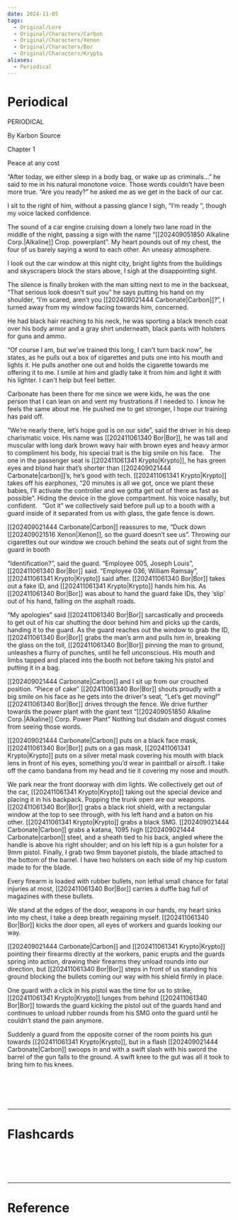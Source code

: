 ```yaml
---
date: 2024-11-05
tags:
  - Original/Lore
  - Original/Characters/Carbon
  - Original/Characters/Xenon
  - Original/Characters/Bor
  - Original/Characters/Krypto
aliases:
  - Periodical
---
```

# Periodical
PERIODICAL

  

By Karbon Source

  
  
  
  
  

Chapter 1

Peace at any cost

  
  
  

“After today, we either sleep in a body bag, or wake up as criminals...” he said to me in his natural monotone voice. Those words couldn’t have been more true. “Are you ready?” he asked me as we get in the back of our car. 

I sit to the right of him, without a passing glance I sigh, “I’m ready ”, though my voice lacked confidence. 

The sound of a car engine cruising down a lonely two lane road in the middle of the night, passing a sign with the name “[[202409051850 Alkaline Corp.|Alkaline]] Crop. powerplant”. My heart pounds out of my chest, the four of us barely saying a word to each other. An uneasy atmosphere.

I look out the car window at this night city, bright lights from the buildings and skyscrapers block the stars above, I sigh at the disappointing sight. 

The silence is finally broken with the man sitting next to me in the backseat, “That serious look doesn’t suit you” he says putting his hand on my shoulder, “I’m scared, aren’t you [[202409021444 Carbonate|Carbon]]?”, I turned away from my window facing towards him, concerned.

He had black hair reaching to his neck, he was sporting a black trench coat over his body armor and a gray shirt underneath, black pants with holsters for guns and ammo.

“Of course I am, but we’ve trained this long, I can't turn back now”, he states, as he pulls out a box of cigarettes and puts one into his mouth and lights it. He pulls another one out and holds the cigarette towards me offering it to me. I smile at him and gladly take it from him and light it with his lighter. I can't help but feel better.

Carbonate has been there for me since we were kids, he was the one person that I can lean on and vent my frustrations if I needed to. I know he feels the same about me. He pushed me to get stronger, I hope our training has paid off.

“We’re nearly there, let’s hope god is on our side”, said the driver in his deep charismatic voice. His name was [[202411061340 Bor|Bor]], he was tall and muscular with long dark brown wavy hair with brown eyes and heavy armor to compliment his body, his special trait is the big smile on his face. 
 
The one in the passenger seat is [[202411061341 Krypto|Krypto]], he has green eyes and blond hair that’s shorter than [[202409021444 Carbonate|carbon]]’s, he’s good with tech. [[202411061341 Krypto|Krypto]] takes off his earphones, “20 minutes is all we got, once we plant these babies, I’ll activate the controller and we gotta get out of there as fast as possible”. Hiding the device in the glove compartment. his voice nasally, but confident. 
 
“Got it” we collectively said before pull up to a booth with a guard inside of it separated from us with glass, the gate fence is down. 
  
[[202409021444 Carbonate|Carbon]] reassures to me, “Duck down [[202409021516 Xenon|Xenon]], so the guard doesn’t see us”. Throwing our cigarettes out our window we crouch behind the seats out of sight from the guard in booth
  
“Identification?”, said the guard. “Employee 005, Joseph Louis”, [[202411061340 Bor|Bor]] said. “Employee 036, William Ramsay”, [[202411061341 Krypto|Krypto]] said after. [[202411061340 Bor|Bor]] takes out a fake ID, and [[202411061341 Krypto|Krypto]] hands him his. As [[202411061340 Bor|Bor]] was about to hand the guard fake IDs, they ‘slip’ out of his hand, falling on the asphalt roads. 
  
“My apologies” said [[202411061340 Bor|Bor]] sarcastically and proceeds to get out of his car shutting the door behind him and picks up the cards, handing it to the guard. As the guard reaches out the window to grab the ID, [[202411061340 Bor|Bor]] grabs the man’s arm and pulls him in, breaking the glass on the toll, [[202411061340 Bor|Bor]] pinning the man to ground, unleashes a flurry of punches, until he fell unconscious. His mouth and limbs tapped and placed into the booth not before taking his pistol and putting it in a bag. 
  
[[202409021444 Carbonate|Carbon]] and I sit up from our crouched position. “Piece of cake” [[202411061340 Bor|Bor]] shouts proudly with a big smile on his face as he gets into the driver's seat, “Let’s get moving!” [[202411061340 Bor|Bor]] drives through the fence. We drive further towards the power plant with the giant text “[[202409051850 Alkaline Corp.|Alkaline]] Corp. Power Plant” Nothing but disdain and disgust comes from seeing those words.
   
[[202409021444 Carbonate|Carbon]] puts on a black face mask, [[202411061340 Bor|Bor]] puts on a gas mask, [[202411061341 Krypto|Krypto]] puts on a silver metal mask  covering his mouth with black lens in front of his eyes, something you’d wear in paintball or airsoft. I take off the camo bandana from my head and tie it covering my nose and mouth. 
   
We park near the front doorway with dim lights. We collectively get out of the car, [[202411061341 Krypto|Krypto]] taking out the special device and placing it in his backpack. Popping the trunk open are our weapons. [[202411061340 Bor|Bor]] grabs a black riot shield, with a rectangular window at the top to see through, with his left hand and a baton on his other. [[202411061341 Krypto|Krypto]] grabs a black SMG. [[202409021444 Carbonate|Carbon]] grabs a katana, 1095 high [[202409021444 Carbonate|carbon]] steel, and a sheath tied to his back, angled where the handle is above his right shoulder; and on his left hip is a gun holster for a 9mm pistol. Finally, I grab two 9mm bayonet pistols, the blade attached to the bottom of the barrel. I have two holsters on each side of my hip custom made to for the blade. 
   
Every firearm is loaded with rubber bullets, non lethal small chance for fatal injuries at most, [[202411061340 Bor|Bor]] carries a duffle bag full of magazines with these bullets. 
   
We stand at the edges of the door, weapons in our hands, my heart sinks into my chest, I take a deep breath regaining myself. [[202411061340 Bor|Bor]] kicks the door open, all eyes of workers and guards looking our way. 
   
[[202409021444 Carbonate|Carbon]] and [[202411061341 Krypto|Krypto]] pointing their firearms directly at the workers, panic erupts and the guards spring into action, drawing their firearms they unload rounds into our direction, but [[202411061340 Bor|Bor]] steps in front of us standing his ground blocking the bullets coming our way with his shield firmly in place. 
   
One guard with a click in his pistol was the time for us to strike, [[202411061341 Krypto|Krypto]] lunges from behind [[202411061340 Bor|Bor]] towards the guard kicking the pistol out of the guards hand and continues to unload rubber rounds from his SMG onto the guard until he couldn’t stand the pain anymore. 
   
Suddenly a guard from the opposite corner of the room points his gun towards [[202411061341 Krypto|Krypto]], but in a flash [[202409021444 Carbonate|Carbon]] swoops in and with a swift slash with his sword the barrel of the gun falls to the ground. A swift knee to the gut was all it took to bring him to his knees. 



# ‌
---
# Flashcards


# ‌
---
# Reference
